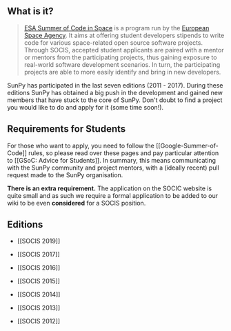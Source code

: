 ## What is it?
> [ESA Summer of Code in Space](http://sophia.estec.esa.int/socis/) is a program run by the [European Space Agency](http://www.esa.int/ESA).
>It aims at offering student developers stipends to write code for various space-related open source software projects.
>Through SOCIS, accepted student applicants are paired with a mentor or mentors from the participating projects, thus gaining exposure to real-world software development scenarios.
>In turn, the participating projects are able to more easily identify and bring in new developers.

SunPy has participated in the last seven editions (2011 - 2017).
During these editions SunPy has obtained a big push in the development and gained new members that have stuck to the core of SunPy.
Don't doubt to find a project you would like to do and apply for it (some time soon!).

## Requirements for Students

For those who want to apply, you need to follow the [[Google-Summer-of-Code]] rules, so please read over these pages and pay particular attention to [[GSoC: Advice for Students]].
In summary, this means communicating with the SunPy community and project mentors, with a (ideally recent) pull request made to the SunPy organisation. 

**There is an extra requirement.**
The application on the SOCIC website is quite small and as such we require a formal application to be added to our wiki to be even **considered** for a SOCIS position.

## Editions

* [[SOCIS 2019]]

* [[SOCIS 2017]]

* [[SOCIS 2016]]

* [[SOCIS 2015]]

* [[SOCIS 2014]]

* [[SOCIS 2013]]

* [[SOCIS 2012]]
